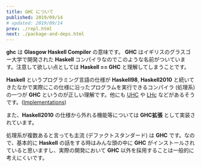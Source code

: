 ```yaml
---
title: GHC について
published: 2019/09/14
# updated: 2019/09/14
prev: ./repl.html
next: ./package-and-deps.html
---
```


**ghc** は **Glasgow Haskell Compiler** の意味です。 **GHC** はイギリスのグラスゴー大学で開発された **Haskell** コンパイラなのでこのような名前がついています。注意して欲しい点としては **Haskell == GHC** と理解してしまうことです。

**Haskell** というプログラミング言語の仕様が **Haskell98**, **Haskell2010** と続いてきたなかで実際にこの仕様に沿ったプログラムを実行できるコンパイラ (処理系) の一つが **GHC** というのが正しい理解です。他にも [UHC](https://wiki.haskell.org/UHC) や [LHc](https://github.com/Lemmih/lhc) などがあるそうです。([Implementations](https://wiki.haskell.org/Implementations))

また、**Haskell2010** の仕様から外れる機能等については **GHC拡張** として実装されています。

処理系が複数あると言っても主流 (デファクトスタンダード) は **GHC** です。なので、基本的に **Haskell** の話をする時はみんな頭の中に **GHC** がインストールされていると思いますし、実際の開発において **GHC** 以外を採用することは一般的に考えにくいです。
